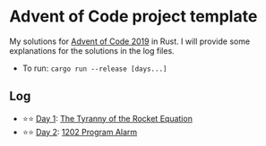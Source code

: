# Advent of Code project template

My solutions for [Advent of Code 2019](https://adventofcode.com/2019) in Rust. I will provide some explanations for the solutions in the log files.

* To run: `cargo run --release [days...]`

## Log

* ⭐⭐ [Day 1](logs/day1.md): [The Tyranny of the Rocket Equation](https://adventofcode.com/2019/day/1)
* ⭐⭐ [Day 2](logs/day2.md): [1202 Program Alarm](https://adventofcode.com/2019/day/2)
